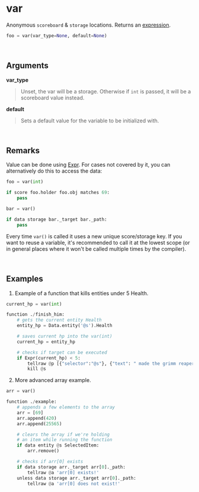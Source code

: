 # var

Anonymous `scoreboard` & `storage` locations. Returns an [expression](https://github.com/rx-modules/bolt-expressions).


```py
foo = var(var_type=None, default=None)
```


&nbsp;


## Arguments

**var_type**
> Unset, the var will be a storage. Otherwise if `int` is passed, it will be a scoreboard value instead.

**default**
> Sets a default value for the variable to be initialized with.


&nbsp;


## Remarks

Value can be done using [Expr](./Expr.md). For cases not covered by it, you can alternatively do this to access the data:

```py
foo = var(int)

if score foo.holder foo.obj matches 69:
    pass
```
```py
bar = var()

if data storage bar._target bar._path:
    pass
```


Every time `var()` is called it uses a new unique score/storage key. If you want to reuse a variable, it's recommended to call it at the lowest scope (or in general places where it won't be called multiple times by the compiler).


&nbsp;


## Examples

1. Example of a function that kills entities under 5 Health.
```py
current_hp = var(int)

function ./finish_him:
    # gets the current entity Health
    entity_hp = Data.entity('@s').Health

    # saves current hp into the var(int)
    current_hp = entity_hp

    # checks if target can be executed
    if Expr(current_hp) < 5:
        tellraw @p [{"selector":"@s"}, {"text": " made the grimm reaper happy!"}]
        kill @s
```

2. More advanced array example.
```py
arr = var()

function ./example:
    # appends a few elements to the array
    arr = [69]
    arr.append(420)
    arr.append(25565)

    # clears the array if we're holding
    # an item while running the function
    if data entity @s SelectedItem:
        arr.remove()

    # checks if arr[0] exists
    if data storage arr._target arr[0]._path:
        tellraw @a 'arr[0] exists!'
    unless data storage arr._target arr[0]._path:
        tellraw @a 'arr[0] does not exist!'
```


